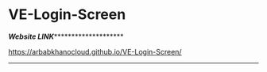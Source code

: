 # VE-Login-Screen

*******************Website LINK***************************************

https://arbabkhanocloud.github.io/VE-Login-Screen/

**********************************************************************
